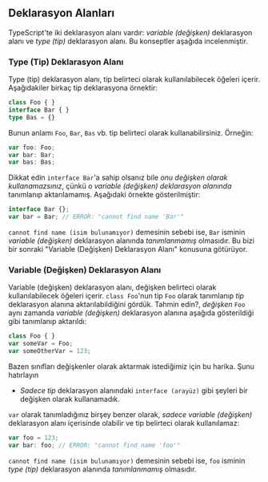## Deklarasyon Alanları

TypeScript'te iki deklarasyon alanı vardır: *variable (değişken)* deklarasyon alanı ve *type (tip)* deklarasyon alanı. Bu konseptler aşağıda incelenmiştir.

### Type (Tip) Deklarasyon Alanı
Type (tip) deklarasyon alanı, tip belirteci olarak kullanılabilecek öğeleri içerir. Aşağıdakiler birkaç tip deklarasyona örnektir:

```ts
class Foo { }
interface Bar { }
type Bas = {}
```
Bunun anlamı `Foo`, `Bar`, `Bas` vb. tip belirteci olarak kullanabilirsiniz. Örneğin:

```ts
var foo: Foo;
var bar: Bar;
var bas: Bas;
```

Dikkat edin `interface Bar`'a sahip olsanız bile *onu değişken olarak kullanamazsınız*, çünkü o *variable (değişken) deklarasyon alanında* tanımlanıp aktarılamamış. Aşağıdaki örnekte gösterilmiştir:

```ts
interface Bar {};
var bar = Bar; // ERROR: "cannot find name 'Bar'"
```

`cannot find name (isim bulunamıyor)` demesinin sebebi ise, `Bar` isminin *variable (değişken)* deklarasyon alanında *tanımlanmamış* olmasıdır. Bu bizi bir sonraki "Variable (Değişken) Deklarasyon Alanı" konusuna götürüyor.

### Variable (Değişken) Deklarasyon Alanı
Variable (değişken) deklarasyon alanı, değişken belirteci olarak kullanılabilecek öğeleri içerir. `class Foo`'nun tip `Foo` olarak tanımlanıp *tip* deklarasyon alanına aktarılabildiğini gördük. Tahmin edin?, *değişken* `Foo` aynı zamanda *variable (değişken)* deklarasyon alanına aşağıda gösterildiği gibi tanımlanıp aktarıldı:

```ts
class Foo { }
var someVar = Foo;
var someOtherVar = 123;
```
Bazen sınıfları değişkenler olarak aktarmak istediğimiz için bu harika. Şunu hatırlayın

* *Sadece* *tip* deklarasyon alanındaki `interface (arayüz)` gibi şeyleri bir değişken olarak kullanamadık.

`var` olarak tanımladığınız birşey benzer olarak, *sadece* *variable (değişken)* deklarasyon alanı içerisinde olabilir ve tip belirteci olarak kullanılamaz:

```ts
var foo = 123;
var bar: foo; // ERROR: "cannot find name 'foo'"
```
`cannot find name (isim bulunamıyor)` demesinin sebebi ise, `foo` isminin *type (tip)* deklarasyon alanında *tanımlanmamış* olmasıdır.
